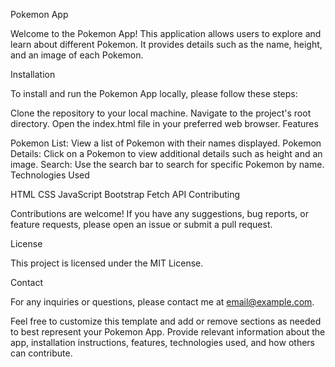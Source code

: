 Pokemon App

Welcome to the Pokemon App! This application allows users to explore and learn about different Pokemon. It provides details such as the name, height, and an image of each Pokemon.

Installation

To install and run the Pokemon App locally, please follow these steps:

Clone the repository to your local machine.
Navigate to the project's root directory.
Open the index.html file in your preferred web browser.
Features

Pokemon List: View a list of Pokemon with their names displayed.
Pokemon Details: Click on a Pokemon to view additional details such as height and an image.
Search: Use the search bar to search for specific Pokemon by name.
Technologies Used

HTML
CSS
JavaScript
Bootstrap
Fetch API
Contributing

Contributions are welcome! If you have any suggestions, bug reports, or feature requests, please open an issue or submit a pull request.

License

This project is licensed under the MIT License.

Contact

For any inquiries or questions, please contact me at email@example.com.

Feel free to customize this template and add or remove sections as needed to best represent your Pokemon App. Provide relevant information about the app, installation instructions, features, technologies used, and how others can contribute.
